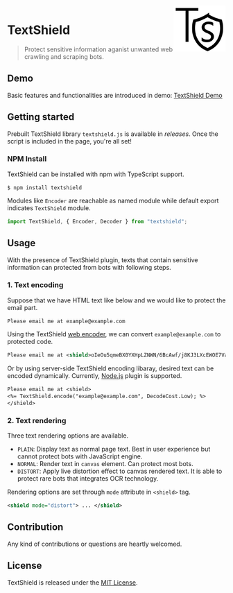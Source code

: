 <img src="icon.png" align="right" />

# TextShield

> Protect sensitive information aganist unwanted web crawling and scraping bots.

## Demo

Basic features and functionalities are introduced in demo:
[TextShield Demo](https://agemor.github.io/textshield/)

## Getting started

Prebuilt TextShield library `textshield.js` is available in _releases_. Once the script is included in the page, you're all set!

### NPM Install

TextShield can be installed with npm with TypeScript support.

```
$ npm install textshield
```

Modules like `Encoder` are reachable as named module while default export indicates `TextShield` module.

```javascript
import TextShield, { Encoder, Decoder } from "textshield";
```

## Usage

With the presence of TextShield plugin, texts that contain sensitive information can protected from bots with following steps.

### 1. Text encoding

Suppose that we have HTML text like below and we would like to protect the email part.

```
Please email me at example@example.com
```

Using the TextShield [web encoder](https://agemor.github.io/textshield/), we can convert `example@example.com` to protected code.

```xml
Please email me at <shield>oIeOu5qmeBX0YXHpLZNWN/6BcAwf/j8KJ3LXcEWOE7VacvgSGOsskNLrALw=XU1QHTg0PHA9OgQ=AVkQYQYmAg==</shield>
```

Or by using server-side TextShield encoding libaray, desired text can be encoded dynamically. Currently, [Node.js](https://github.com/agemor/textshield-node/) plugin is supported.

```
Please email me at <shield>
<%= TextShield.encode("example@example.com", DecodeCost.Low); %>
</shield>
```

### 2. Text rendering

Three text rendering options are available.

- `PLAIN`: Display text as normal page text. Best in user experience but cannot protect bots with JavaScript engine.
- `NORMAL`: Render text in `canvas` element. Can protect most bots.
- `DISTORT`: Apply live distortion effect to canvas rendered text. It is able to protect rare bots that integrates OCR technology.

Rendering options are set through `mode` attribute in `<shield>` tag.

```xml
<shield mode="distort"> ... </shield>
```

## Contribution

Any kind of contributions or questions are heartly welcomed.

## License

TextShield is released under the [MIT License](http://opensource.org/licenses/MIT).
